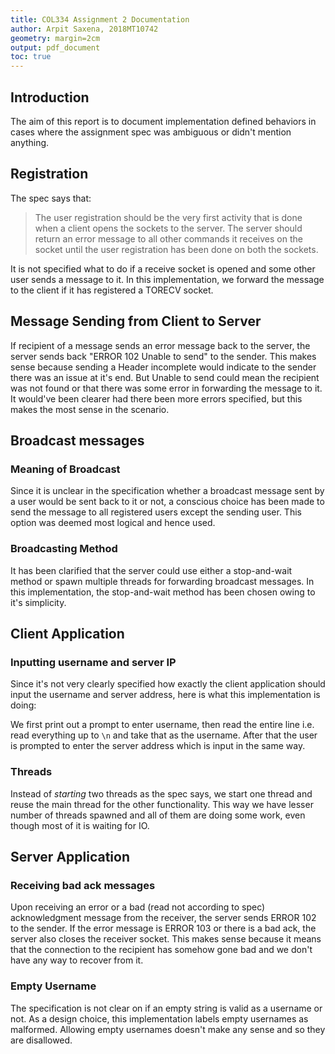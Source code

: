 ```yaml
---
title: COL334 Assignment 2 Documentation
author: Arpit Saxena, 2018MT10742
geometry: margin=2cm
output: pdf_document
toc: true
---
```


## Introduction

The aim of this report is to document implementation defined behaviors in cases where the assignment spec was ambiguous or didn't mention anything.

## Registration

The spec says that:

> The user registration should be the very first activity that is done when a
client opens the sockets to the server. The server should return an error message
to all other commands it receives on the socket until the user registration has
been done on both the sockets.

It is not specified what to do if a receive socket is opened and some other user sends a message to it. In this implementation, we forward the message to the client if it has registered a TORECV socket.

## Message Sending from Client to Server

If recipient of a message sends an error message back to the server, the server sends back "ERROR 102 Unable to send" to the sender. This makes sense because sending a Header incomplete would indicate to the sender there was an issue at it's end. But Unable to send could mean the recipient was not found or that there was some error in forwarding the message to it. It would've been clearer had there been more errors specified, but this makes the most sense in the scenario.

## Broadcast messages

### Meaning of Broadcast

Since it is unclear in the specification whether a broadcast message sent by a user would be sent back to it or not, a conscious choice has been made to send the message to all registered users except the sending user. This option was deemed most logical and hence used.

### Broadcasting Method

It has been clarified that the server could use either a stop-and-wait method or spawn multiple threads for forwarding broadcast messages. In this implementation, the stop-and-wait method has been chosen owing to it's simplicity.

## Client Application

### Inputting username and server IP

Since it's not very clearly specified how exactly the client application should input the username and server address, here is what this implementation is doing:

We first print out a prompt to enter username, then read the entire line i.e. read everything up to `\n` and take that as the username. After that the user is prompted to enter the server address which is input in the same way.

### Threads

Instead of _starting_ two threads as the spec says, we start one thread and reuse the main thread for the other functionality. This way we have lesser number of threads spawned and all of them are doing some work, even though most of it is waiting for IO.

## Server Application

### Receiving bad ack messages

Upon receiving an error or a bad (read not according to spec) acknowledgment message from the receiver, the server sends ERROR 102 to the sender. If the error message is ERROR 103 or there is a bad ack, the server also closes the receiver socket. This makes sense because it means that the connection to the recipient has somehow gone bad and we don't have any way to recover from it.

### Empty Username

The specification is not clear on if an empty string is valid as a username or not. As a design choice, this implementation labels empty usernames as malformed. Allowing empty usernames doesn't make any sense and so they are disallowed.
